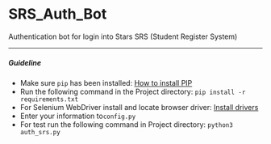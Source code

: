 # SRS_Auth_Bot
Authentication bot for login into Stars SRS (Student Register System) 

---
##### Guideline
* Make sure ```pip``` has been installed: [How to install PIP](https://www.makeuseof.com/tag/install-pip-for-python/)
* Run the following command in the Project directory: ```pip install -r requirements.txt```
* For Selenium WebDriver install and locate browser driver: [Install drivers](https://selenium-python.readthedocs.io/installation.html#drivers)
* Enter your information to```config.py```
* For test run the following command in Project directory: ```python3 auth_srs.py```
